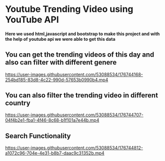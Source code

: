 # Youtube Trending Video using YouTube API
#### Here we used html,javascript and bootstrap to make this project and with the help of youtube api we were able to get this data

## You can get the trending videos of this day and also can filter with different genere


https://user-images.githubusercontent.com/53088534/176744168-254bd185-83d8-4c22-990d-57653b0990b4.mp4

## You can also filter the trending video in different country








https://user-images.githubusercontent.com/53088534/176744707-04f4b2e1-fba1-4f46-8c68-b1f101a7e44b.mp4


## Search Functionality 




https://user-images.githubusercontent.com/53088534/176744812-a1072c96-704e-4e31-b8b7-daac9c31352b.mp4

